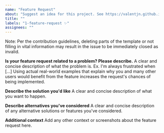 ```yaml
---
name: "Feature Request"
about: "Suggest an idea for this project. See https://valentjn.github.io/vscode-ltex/docs/contributing-code-issues.html#how-to-request-features to learn how to request features."
title: ""
labels: "1-feature-request ✨"
assignees: ""
---
```


Note: Per the contribution guidelines, deleting parts of the template or not filling in vital information may result in the issue to be immediately closed as invalid.

**Is your feature request related to a problem? Please describe.**
A clear and concise description of what the problem is. Ex. I'm always frustrated when [...]
Using actual real-world examples that explain why you and many other users would benefit from the feature increases the request's chances of being implemented.

**Describe the solution you'd like**
A clear and concise description of what you want to happen.

**Describe alternatives you've considered**
A clear and concise description of any alternative solutions or features you've considered.

**Additional context**
Add any other context or screenshots about the feature request here.
